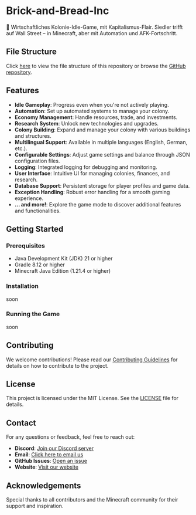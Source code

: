 # Brick-and-Bread-Inc
🧠 Wirtschaftliches Kolonie-Idle-Game, mit Kapitalismus-Flair. Siedler trifft auf Wall Street – in Minecraft, aber mit Automation und AFK-Fortschritt.

## File Structure
Click [here](FILE_TREE.md) to view the file structure of this repository or browse the [GitHub repository](https://github.com/whynotmax/Brick-and-Bread-Inc).

## Features

- **Idle Gameplay**: Progress even when you're not actively playing.
- **Automation**: Set up automated systems to manage your colony.
- **Economy Management**: Handle resources, trade, and investments.
- **Research System**: Unlock new technologies and upgrades.
- **Colony Building**: Expand and manage your colony with various buildings and structures.
- **Multilingual Support**: Available in multiple languages (English, German, etc.).
- **Configurable Settings**: Adjust game settings and balance through JSON configuration files.
- **Logging**: Integrated logging for debugging and monitoring.
- **User Interface**: Intuitive UI for managing colonies, finances, and research.
- **Database Support**: Persistent storage for player profiles and game data.
- **Exception Handling**: Robust error handling for a smooth gaming experience.
- **... and more!**: Explore the game mode to discover additional features and functionalities.

## Getting Started

### Prerequisites

- Java Development Kit (JDK) 21 or higher
- Gradle 8.12 or higher
- Minecraft Java Edition (1.21.4 or higher)

### Installation
soon

### Running the Game
soon

## Contributing
We welcome contributions! Please read our [Contributing Guidelines](CONTRIBUTING.md) for details on how to contribute to the project.

## License
This project is licensed under the MIT License. See the [LICENSE](LICENSE) file for details.

## Contact
For any questions or feedback, feel free to reach out:
- **Discord**: [Join our Discord server](https://discord.gg/your-discord-link)
- **Email**: [Click here to email us](mailto:info@mzcy.dev)
- **GitHub Issues**: [Open an issue](https://github.com/whynotmax/Brick-and-Bread-Inc/issues)
- **Website**: [Visit our website](https://mzcy.dev)

## Acknowledgements
Special thanks to all contributors and the Minecraft community for their support and inspiration.

